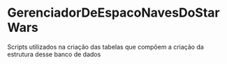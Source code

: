 # GerenciadorDeEspacoNavesDoStarWars
Scripts utilizados na criação das tabelas que compõem a criação da estrutura desse banco de dados
